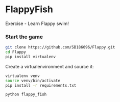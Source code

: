 # FlappyFish

Exercise - Learn Flappy swim!

### Start the game

``` sh
git clone https://github.com/SB186096/Flappy.git
cd Flappy
pip install virtualenv
```

Create a virtualenvironment and source it:

``` sh
virtualenv venv
source venv/bin/activate
pip install -r requirements.txt
```

``` sh
python flappy_fish
```